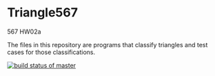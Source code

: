 # Triangle567
567 HW02a

The files in this repository are programs that classify triangles and test cases for those classifications. 


[![build status of master](https://travis-ci.org/jacquelineramos8/Triangle567.svg?branch=master)](https://travis-ci.org/jacquelineramos8/Triangle567)
